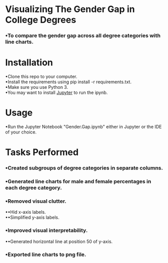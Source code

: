 # Visualizing The Gender Gap in College Degrees
### •To compare the gender gap across all degree categories with line charts.

# Installation
•Clone this repo to your computer.  
•Install the requirements using pip install -r requirements.txt.  
•Make sure you use Python 3.  
•You may want to install [Jupyter](http://jupyter.org/install) to run the ipynb.

# Usage
•Run the Jupyter Notebook "Gender.Gap.ipynb" either in Jupyter or the IDE of your choice.

# Tasks Performed
### •Created subgroups of degree categories in separate columns.
### •Generated line charts for male and female percentages in each degree category.
### •Removed visual clutter.
••Hid x-axis labels.  
••Simplified y-axis labels.
### •Improved visual interpretability.
••Generated horizontal line at position 50 of y-axis.
### •Exported line charts to png file.
